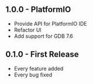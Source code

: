 ## 1.0.0 - PlatformIO

* Provide API for PlatformIO IDE
* Refactor UI
* Add support for GDB 7.6

## 0.1.0 - First Release
* Every feature added
* Every bug fixed
